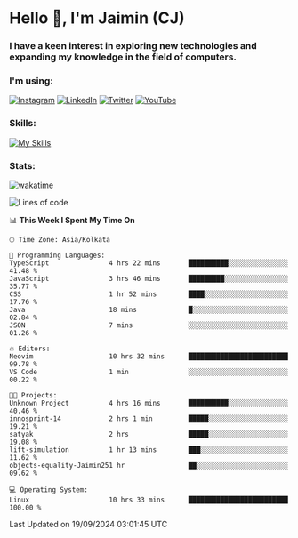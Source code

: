 <h1>Hello 👋, I'm Jaimin (CJ)</h1>
<h3>I have a keen interest in exploring new technologies and expanding my knowledge in the field of computers.</h3>

<h3 align="left"> I'm using: </h3>

[![Instagram](https://img.shields.io/badge/Instagram-%23E4405F.svg?style=for-the-badge&logo=Instagram&logoColor=white)](https://instagram.com/jaimin_chovatia) [![LinkedIn](https://img.shields.io/badge/linkedin-%230077B5.svg?style=for-the-badge&logo=linkedin&logoColor=white)](https://www.linkedin.com/in/jaimin-chovatia-691b8b29a) [![Twitter](https://img.shields.io/badge/Twitter-%231DA1F2.svg?style=for-the-badge&logo=Twitter&logoColor=white)](https://twitter.com/jaimin_chovatia) [![YouTube](https://img.shields.io/badge/YouTube-%23FF0000.svg?style=for-the-badge&logo=YouTube&logoColor=white)](https://youtube.com/@cjcreations5172) 

**<h3 align="left">Skills:</h3>**

[![My Skills](https://skillicons.dev/icons?i=ts,js,java,py,react,nextjs,nodejs,postgres,mongodb,git)](https://skillicons.dev)

<!---
 **<h3 align="left">🏆 Achievements:</h3>**
 [![An image of @jaimin25's Holopin badges, which is a link to view their full Holopin profile](https://holopin.me/jaimin25)](https://holopin.io/@jaimin25)
-->

**<h3 align="left">Stats:</h3>**

[![wakatime](https://wakatime.com/badge/user/b2a7cf30-099b-4a62-be11-c3b7dc700323.svg)](https://wakatime.com/@b2a7cf30-099b-4a62-be11-c3b7dc700323)

<!--START_SECTION:waka-->
![Lines of code](https://img.shields.io/badge/From%20Hello%20World%20I%27ve%20Written-987.6%20thousand%20lines%20of%20code-blue)

📊 **This Week I Spent My Time On** 

```text
🕑︎ Time Zone: Asia/Kolkata

💬 Programming Languages: 
TypeScript               4 hrs 22 mins       ██████████░░░░░░░░░░░░░░░   41.48 % 
JavaScript               3 hrs 46 mins       █████████░░░░░░░░░░░░░░░░   35.77 % 
CSS                      1 hr 52 mins        ████░░░░░░░░░░░░░░░░░░░░░   17.76 % 
Java                     18 mins             █░░░░░░░░░░░░░░░░░░░░░░░░   02.84 % 
JSON                     7 mins              ░░░░░░░░░░░░░░░░░░░░░░░░░   01.26 % 

🔥 Editors: 
Neovim                   10 hrs 32 mins      █████████████████████████   99.78 % 
VS Code                  1 min               ░░░░░░░░░░░░░░░░░░░░░░░░░   00.22 % 

🐱‍💻 Projects: 
Unknown Project          4 hrs 16 mins       ██████████░░░░░░░░░░░░░░░   40.46 % 
innosprint-14            2 hrs 1 min         █████░░░░░░░░░░░░░░░░░░░░   19.21 % 
satyak                   2 hrs               █████░░░░░░░░░░░░░░░░░░░░   19.08 % 
lift-simulation          1 hr 13 mins        ███░░░░░░░░░░░░░░░░░░░░░░   11.62 % 
objects-equality-Jaimin251 hr                ██░░░░░░░░░░░░░░░░░░░░░░░   09.62 % 

💻 Operating System: 
Linux                    10 hrs 33 mins      █████████████████████████   100.00 % 
```


 Last Updated on 19/09/2024 03:01:45 UTC
<!--END_SECTION:waka-->
